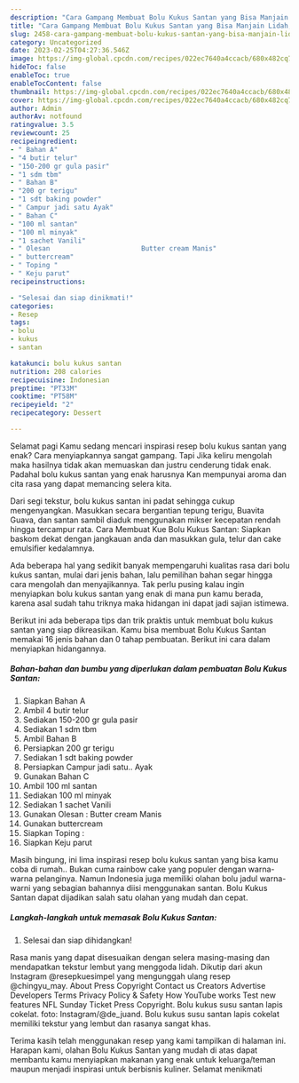 ```yaml
---
description: "Cara Gampang Membuat Bolu Kukus Santan yang Bisa Manjain Lidah, Buat Buka Puasa Enak"
title: "Cara Gampang Membuat Bolu Kukus Santan yang Bisa Manjain Lidah, Buat Buka Puasa Enak"
slug: 2458-cara-gampang-membuat-bolu-kukus-santan-yang-bisa-manjain-lidah-buat-buka-puasa-enak
category: Uncategorized
date: 2023-02-25T04:27:36.546Z
image: https://img-global.cpcdn.com/recipes/022ec7640a4ccacb/680x482cq70/bolu-kukus-santan-foto-resep-utama.jpg
hideToc: false
enableToc: true
enableTocContent: false
thumbnail: https://img-global.cpcdn.com/recipes/022ec7640a4ccacb/680x482cq70/bolu-kukus-santan-foto-resep-utama.jpg
cover: https://img-global.cpcdn.com/recipes/022ec7640a4ccacb/680x482cq70/bolu-kukus-santan-foto-resep-utama.jpg
author: Admin
authorAv: notfound
ratingvalue: 3.5
reviewcount: 25
recipeingredient:
- " Bahan A"
- "4 butir telur"
- "150-200 gr gula pasir"
- "1 sdm tbm"
- " Bahan B"
- "200 gr terigu"
- "1 sdt baking powder"
- " Campur jadi satu Ayak"
- " Bahan C"
- "100 ml santan"
- "100 ml minyak"
- "1 sachet Vanili"
- " Olesan                       Butter cream Manis"
- " buttercream"
- " Toping "
- " Keju parut"
recipeinstructions:

- "Selesai dan siap dinikmati!"
categories:
- Resep
tags:
- bolu
- kukus
- santan

katakunci: bolu kukus santan 
nutrition: 208 calories
recipecuisine: Indonesian
preptime: "PT33M"
cooktime: "PT58M"
recipeyield: "2"
recipecategory: Dessert

---
```



Selamat pagi Kamu sedang mencari inspirasi resep bolu kukus santan yang enak? Cara menyiapkannya sangat gampang. Tapi Jika keliru mengolah maka hasilnya tidak akan memuaskan dan justru cenderung tidak enak. Padahal bolu kukus santan yang enak harusnya Kan mempunyai aroma dan cita rasa yang dapat memancing selera kita.


Dari segi tekstur, bolu kukus santan ini padat sehingga cukup mengenyangkan. Masukkan secara bergantian tepung terigu, Buavita Guava, dan santan sambil diaduk menggunakan mikser kecepatan rendah hingga tercampur rata. Cara Membuat Kue Bolu Kukus Santan: Siapkan baskom dekat dengan jangkauan anda dan masukkan gula, telur dan cake emulsifier kedalamnya.

Ada beberapa hal yang sedikit banyak mempengaruhi kualitas rasa dari bolu kukus santan, mulai dari jenis bahan, lalu pemilihan bahan segar hingga cara mengolah dan menyajikannya. Tak perlu pusing kalau ingin menyiapkan bolu kukus santan yang enak di mana pun kamu berada, karena asal sudah tahu triknya maka hidangan ini dapat jadi sajian istimewa.


Berikut ini ada beberapa tips dan trik praktis untuk membuat bolu kukus santan yang siap dikreasikan. Kamu bisa membuat Bolu Kukus Santan memakai 16 jenis bahan dan 0 tahap pembuatan. Berikut ini cara dalam menyiapkan hidangannya.

<!--inarticleads1-->

##### Bahan-bahan dan bumbu yang diperlukan dalam pembuatan Bolu Kukus Santan:

1. Siapkan  Bahan A
1. Ambil 4 butir telur
1. Sediakan 150-200 gr gula pasir
1. Sediakan 1 sdm tbm
1. Ambil  Bahan B
1. Persiapkan 200 gr terigu
1. Sediakan 1 sdt baking powder
1. Persiapkan  Campur jadi satu.. Ayak
1. Gunakan  Bahan C
1. Ambil 100 ml santan
1. Sediakan 100 ml minyak
1. Sediakan 1 sachet Vanili
1. Gunakan  Olesan :                      Butter cream Manis
1. Gunakan  buttercream
1. Siapkan  Toping :
1. Siapkan  Keju parut


Masih bingung, ini lima inspirasi resep bolu kukus santan yang bisa kamu coba di rumah.. Bukan cuma rainbow cake yang populer dengan warna-warna pelanginya. Namun Indonesia juga memiliki olahan bolu jadul warna-warni yang sebagian bahannya diisi menggunakan santan. Bolu Kukus Santan dapat dijadikan salah satu olahan yang mudah dan cepat. 

<!--inarticleads2-->

##### Langkah-langkah untuk memasak Bolu Kukus Santan:


1. Selesai dan siap dihidangkan!

Rasa manis yang dapat disesuaikan dengan selera masing-masing dan mendapatkan tekstur lembut yang menggoda lidah. Dikutip dari akun Instagram @resepkuesimpel yang mengunggah ulang resep @chingyu_may. About Press Copyright Contact us Creators Advertise Developers Terms Privacy Policy &amp; Safety How YouTube works Test new features NFL Sunday Ticket Press Copyright. Bolu kukus susu santan lapis cokelat. foto: Instagram/@de_juand. Bolu kukus susu santan lapis cokelat memiliki tekstur yang lembut dan rasanya sangat khas. 

Terima kasih telah menggunakan resep yang kami tampilkan di halaman ini. Harapan kami, olahan Bolu Kukus Santan yang mudah di atas dapat membantu kamu menyiapkan makanan yang enak untuk keluarga/teman maupun menjadi inspirasi untuk berbisnis kuliner. Selamat menikmati
